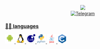<div id="header" align="center">
  <img src="https://media.giphy.com/media/M9gbBd9nbDrOTu1Mqx/giphy.gif" width="100"/>
</div>
<div id="badges" align="center">
  <a href="https://t.me/flowchik1337">
    <img src="https://img.shields.io/badge/Telegram-2CA5E0?style=for-the-badge&logo=telegram&logoColor=white" alt="Telegram"/>
</div>
<div>
  <h3>👨‍💻 languages</h3>
  <img src="https://github.com/devicons/devicon/blob/master/icons/android/android-original-wordmark.svg" width="30" height="30"/>
  <img src="https://github.com/devicons/devicon/blob/master/icons/linux/linux-original.svg" width="30" height="30"/>
  <img src="https://github.com/devicons/devicon/blob/master/icons/lua/lua-original-wordmark.svg" width="30" height="30"/>
  <img src="https://github.com/devicons/devicon/blob/master/icons/python/python-original-wordmark.svg" width="30" height="30"/>
  <img src="https://github.com/devicons/devicon/blob/master/icons/java/java-original-wordmark.svg" width="30" height="30"/>
  <img src="https://github.com/devicons/devicon/blob/master/icons/c/c-original.svg" width="30" height="30"/>
</div>
